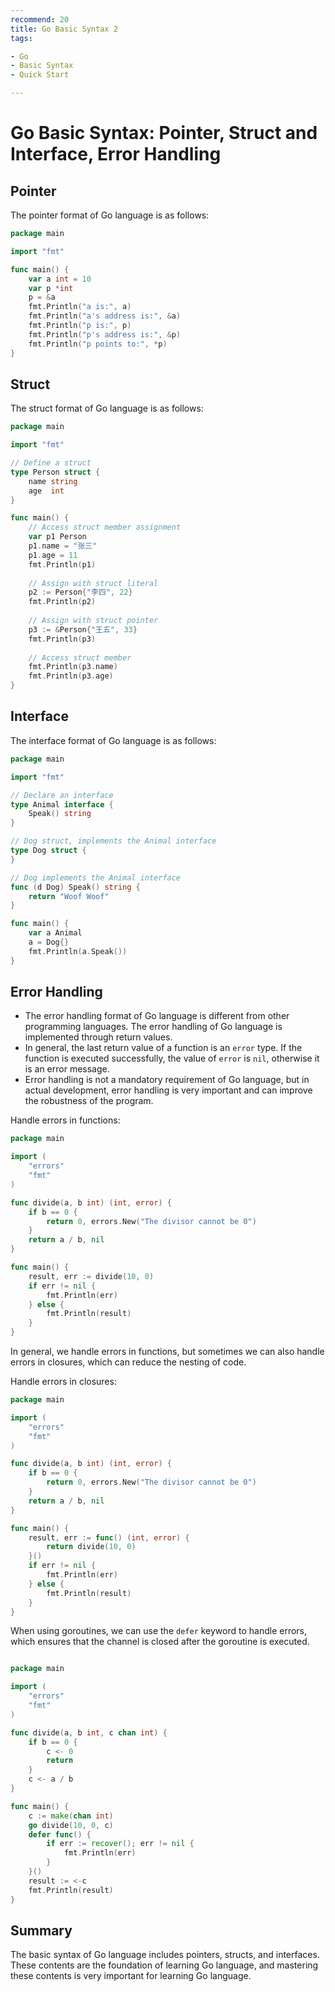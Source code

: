 ```yaml
---
recommend: 20
title: Go Basic Syntax 2
tags:

- Go
- Basic Syntax
- Quick Start

---
```


# Go Basic Syntax: Pointer, Struct and Interface, Error Handling

## Pointer

The pointer format of Go language is as follows:

```go
package main

import "fmt"

func main() {
    var a int = 10
    var p *int
    p = &a
    fmt.Println("a is:", a)
    fmt.Println("a's address is:", &a)
    fmt.Println("p is:", p)
    fmt.Println("p's address is:", &p)
    fmt.Println("p points to:", *p)
}
```

## Struct

The struct format of Go language is as follows:

```go
package main

import "fmt"

// Define a struct
type Person struct {
    name string
    age  int
}

func main() {
    // Access struct member assignment
    var p1 Person
    p1.name = "张三"
    p1.age = 11
    fmt.Println(p1)
    
    // Assign with struct literal
    p2 := Person{"李四", 22}
    fmt.Println(p2)
    
    // Assign with struct pointer
    p3 := &Person{"王五", 33}
    fmt.Println(p3)
    
    // Access struct member
    fmt.Println(p3.name)
    fmt.Println(p3.age)
}
```

## Interface

The interface format of Go language is as follows:

```go
package main

import "fmt"

// Declare an interface
type Animal interface {
    Speak() string
}

// Dog struct, implements the Animal interface
type Dog struct {
}

// Dog implements the Animal interface
func (d Dog) Speak() string {
    return "Woof Woof"
}

func main() {
    var a Animal
    a = Dog{}
    fmt.Println(a.Speak())
}
```

## Error Handling

- The error handling format of Go language is different from other programming languages. The error handling of Go
  language is implemented through return values.
- In general, the last return value of a function is an `error` type. If the function is executed successfully, the
  value of `error` is `nil`, otherwise it is an error message.
- Error handling is not a mandatory requirement of Go language, but in actual development, error handling is very
  important and can improve the robustness of the program.

Handle errors in functions:

```go
package main

import (
    "errors"
    "fmt"
)

func divide(a, b int) (int, error) {
    if b == 0 {
        return 0, errors.New("The divisor cannot be 0")
    }
    return a / b, nil
}

func main() {
    result, err := divide(10, 0)
    if err != nil {
        fmt.Println(err)
    } else {
        fmt.Println(result)
    }
}
```

In general, we handle errors in functions, but sometimes we can also handle errors in closures, which can reduce the
nesting of code.

Handle errors in closures:

```go
package main

import (
    "errors"
    "fmt"
)

func divide(a, b int) (int, error) {
    if b == 0 {
        return 0, errors.New("The divisor cannot be 0")
    }
    return a / b, nil
}

func main() {
    result, err := func() (int, error) {
        return divide(10, 0)
    }()
    if err != nil {
        fmt.Println(err)
    } else {
        fmt.Println(result)
    }
}
```

When using goroutines, we can use the `defer` keyword to handle errors, which ensures that the channel is closed after
the goroutine is executed.

```go

package main

import (
    "errors"
    "fmt"
)

func divide(a, b int, c chan int) {
    if b == 0 {
        c <- 0
        return
    }
    c <- a / b
}

func main() {
    c := make(chan int)
    go divide(10, 0, c)
    defer func() {
        if err := recover(); err != nil {
            fmt.Println(err)
        }
    }()
    result := <-c
    fmt.Println(result)
}
```

## Summary

The basic syntax of Go language includes pointers, structs, and interfaces. These contents are the foundation of
learning Go language, and mastering these contents is very important for learning Go language.
